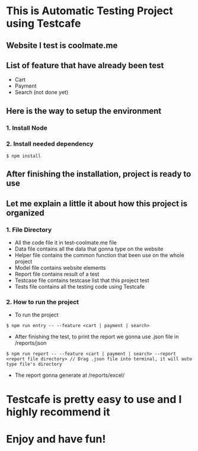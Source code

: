 # This is Automatic Testing Project using Testcafe

## Website I test is coolmate.me
## List of feature that have already been test
- Cart
- Payment
- Search (not done yet)

## Here is the way to setup the environment 

### 1. Install Node
### 2. Install needed dependency
```
$ npm install
```

## After finishing the installation, project is ready to use

## Let me explain a little it about how this project is organized
### 1. File Directory
- All the code file it in test-coolmate.me file
- Data file contains all the data that gonna type on the website
- Helper file contains the common function that been use on the whole project
- Model file contains website elements 
- Report file contains result of a test
- Testcase file contains testcase list that this project test
- Tests file contains all the testing code using Testcafe

### 2. How to run the project
- To run the project 
```
$ npm run entry -- --feature <cart | payment | search>
```
- After finishing the test, to print the report we gonna use .json file in /reports/json
```
$ npm run report -- --feature <cart | payment | search> --report <report file directory> // Drag .json file into terminal, it will auto type file's directory
```
- The report gonna generate at /reports/excel/

# Testcafe is pretty easy to use and I highly recommend it
# Enjoy and have fun!
